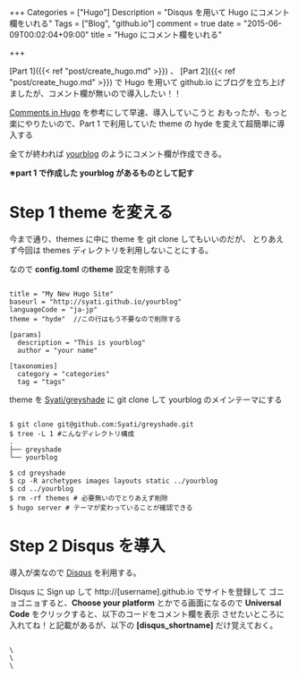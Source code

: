 +++
Categories = ["Hugo"]
Description = "Disqus を用いて Hugo にコメント欄をいれる"
Tags = ["Blog", "github.io"]
comment = true
date = "2015-06-09T00:02:04+09:00"
title = "Hugo にコメント欄をいれる"

+++

[Part 1]({{< ref "post/create_hugo.md" >}}) 、 [Part 2]({{< ref "post/create_hugo.md" >}}) で
Hugo を用いて github.io にブログを立ち上げましたが、コメント欄が無いので導入したい！！

[Comments in Hugo](http://gohugo.io/extras/comments/) を参考にして早速、導入していこうと
おもったが、もっと楽にやりたいので、Part 1 で利用していた theme の hyde を変えて超簡単に導入する

全てが終われば [yourblog](http://syati.github.io/yourblog/) のようにコメント欄が作成できる。

<!--more-->
**※part 1 で作成した yourblog があるものとして記す**

# Step 1 theme を変える

今まで通り、themes に中に theme を git clone してもいいのだが、
とりあえず今回は themes ディレクトリを利用しないことにする。

なので **config.toml** の**theme** 設定を削除する

<pre><code class="language-clike">
title = "My New Hugo Site"
baseurl = "http://syati.github.io/yourblog"
languageCode = "ja-jp"
theme = "hyde"  //この行はもう不要なので削除する

[params]
  description = "This is yourblog"
  author = "your name"

[taxonomies]
  category = "categories"
  tag = "tags"
</pre></code>

theme を [Syati/greyshade](https://github.com/Syati/greyshade) に git clone して
yourblog のメインテーマにする

<pre><code class="language-bash">
$ git clone git@github.com:Syati/greyshade.git
$ tree -L 1 #こんなディレクトリ構成
.
├── greyshade
└── yourblog

$ cd greyshade
$ cp -R archetypes images layouts static ../yourblog
$ cd ../yourblog
$ rm -rf themes # 必要無いのでとりあえず削除
$ hugo server # テーマが変わっていることが確認できる
</pre></code>

# Step 2 Disqus を導入

導入が楽なので [Disqus](https://disqus.com) を利用する。

Disqus に Sign up して http://[username].github.io でサイトを登録して
ゴニョゴニョすると、**Choose your platform** とかでる画面になるので
**Universal Code** をクリックすると、以下のコードをコメント欄を表示
させたいところに入れてね！と記載があるが、以下の **[disqus_shortname]** だけ覚えておく。

<pre><code class="language-markup">
\<div id="disqus_thread"\>\</div\>
\<script type="text/javascript"\>
    /* * * CONFIGURATION VARIABLES * * */
    var disqus_shortname = [disqus_shortname];
    
    /* * * DON'T EDIT BELOW THIS LINE * * */
    (function() {
        var dsq = document.createElement('script'); dsq.type = 'text/javascript'; dsq.async = true;
        dsq.src = '//' + disqus_shortname + '.disqus.com/embed.js';
        (document.getElementsByTagName('head')[0] || document.getElementsByTagName('body')[0]).appendChild(dsq);
    })();
\</script\>
\<noscript\>Please enable JavaScript to view the \<a href="https://disqus.com/?ref_noscript" rel="nofollow"\>comments powered by Disqus.\</a\>\</noscript\>
</pre></code>

# Step 3 config.toml を変更する

[テーマの設定](https://github.com/Syati/greyshade#setup) を config.toml にコピペして、編集。
Step 2 で覚えておいた **[disqus_shortname]** を設定に入れる。以下サンプル

<pre><code class="language-bash">
title = "My New Hugo Site"
baseurl = "http://syati.github.io/yourblog"
languageCode = "ja-jp"
canonifyurls = true

[author]
name = "your name"
\# email will use for gravatar
email = ""

[taxonomies]
category = "categories"

[params]
\# site description, will show under navigation
description = "This is yourblog"

\# RSS / Email (optional) subscription links (change if using something like Feedburner)
subscribe_rss = "/index.xml"
subscribe_email = ""

\# social links
facebook_user = ""
googleplus_user = ""
twitter_user = ""
github_user = ""
coderwall_user = ""
stackoverflow_user = ""
stackoverflow_user_id = ""
linkedin_user = ""
pinterest_user = ""
delicious_user = ""
pinboard_user = ""
quora_user = ""
instagram_user = ""
behance_user = ""
douban_user = ""

\# share links
facebook_like = true
twitter_tweet_button = true
google_plus_one = "true"
addthis_profile_id = ""

\# Disqus Comments
disqus_short_name = "[disqus_shortname]" #ここに part2 で覚えた[disqus_shortname]を入れる
disqus_show_comment_count = false

\# google analytics
google_analytics_tracking_id = ""
</pre></code>

# Step 4 記事にパラメータを加える

最後に記事のパラメータに **comments = true** といれれば、disqus を読み込んでコメント欄が入る。
ただし、localhost では読み込まないようにしているので、記事ページ下部 に **Comments**
とだけでてくる。

<pre><code class="language-markup">
+++
date = "2015-06-06T17:20:38+09:00"
title = "first"
comments = true

+++

first page.
</pre></code>

# Step 5 新規記事のテンプレートを変更しておく

毎回コマンド（ **hugo new post/new_post.md** ） で新規記事作成後に、
comments = true とパラメータ設定するのは面倒くさいので
yourblog/archetypes/default.md を以下のように変更しておくと楽ができる

<pre><code class="language-markup">
+++
Description = ""
Tags = []
Categories = []
comments = true
+++
</pre></code>


